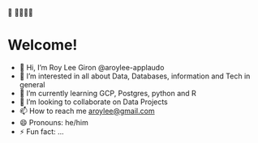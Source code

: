 🥇
🏃🏽‍♂️‍➡️

# Welcome!
- 👋 Hi, I’m Roy Lee Giron @aroylee-applaudo
- 👀 I’m interested in all about Data, Databases, information and Tech in general
- 🌱 I’m currently learning GCP, Postgres, python and R
- 💞️ I’m looking to collaborate on Data Projects
- 📫 How to reach me aroylee@gmail.com
- 😄 Pronouns: he/him
- ⚡ Fun fact: ...

<!---
aroylee-applaudo/aroylee-applaudo is a ✨ special ✨ repository because its `README.md` (this file) appears on your GitHub profile.
You can click the Preview link to take a look at your changes.
--->

